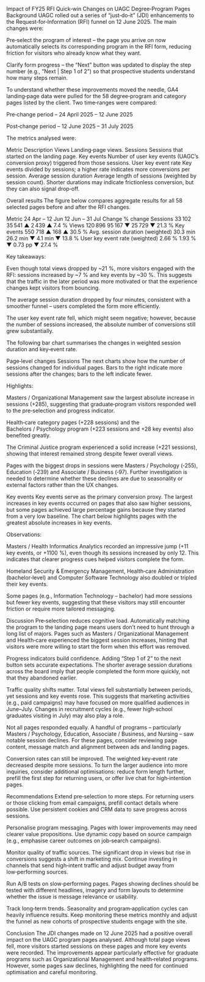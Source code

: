 Impact of FY25 RFI Quick‑win Changes on UAGC Degree‑Program Pages
Background
UAGC rolled out a series of “just‑do‑it” (JDI) enhancements to the Request‑for‑Information (RFI) funnel on 12 June 2025. The main changes were:

Pre‑select the program of interest – the page you arrive on now automatically selects its corresponding program in the RFI form, reducing friction for visitors who already know what they want.

Clarify form progress – the “Next” button was updated to display the step number (e.g., “Next | Step 1 of 2”) so that prospective students understand how many steps remain.

To understand whether these improvements moved the needle, GA4 landing‑page data were pulled for the 58 degree‑program and category pages listed by the client. Two time‑ranges were compared:

Pre‑change period – 24 April 2025 – 12 June 2025

Post‑change period – 12 June 2025 – 31 July 2025

The metrics analysed were:

Metric	Description
Views	Landing‑page views.
Sessions	Sessions that started on the landing page.
Key events	Number of user key events (UAGC’s conversion proxy) triggered from those sessions.
User key event rate	Key events divided by sessions; a higher rate indicates more conversions per session.
Average session duration	Average length of sessions (weighted by session count). Shorter durations may indicate frictionless conversion, but they can also signal drop‑off.

Overall results
The figure below compares aggregate results for all 58 selected pages before and after the RFI changes.



Metric	24 Apr – 12 Jun	12 Jun – 31 Jul	Change	% change
Sessions	33 102	35 541	▲ 2 439	▲ 7.4 %
Views	120 896	95 167	▼ 25 729	▼ 21.3 %
Key events	550	718	▲ 168	▲ 30.5 %
Avg. session duration (weighted)	30.3 min	26.2 min	▼ 4.1 min	▼ 13.8 %
User key event rate (weighted)	2.66 %	1.93 %	▼ 0.73 pp	▼ 27.4 %

Key takeaways:

Even though total views dropped by ~21 %, more visitors engaged with the RFI: sessions increased by ~7 % and key events by ~30 %. This suggests that the traffic in the later period was more motivated or that the experience changes kept visitors from bouncing.

The average session duration dropped by four minutes, consistent with a smoother funnel – users completed the form more efficiently.

The user key event rate fell, which might seem negative; however, because the number of sessions increased, the absolute number of conversions still grew substantially.

The following bar chart summarises the changes in weighted session duration and key‑event rate.



Page‑level changes
Sessions
The next charts show how the number of sessions changed for individual pages. Bars to the right indicate more sessions after the changes; bars to the left indicate fewer.





Highlights:

Masters / Organizational Management saw the largest absolute increase in sessions (+285), suggesting that graduate‑program visitors responded well to the pre‑selection and progress indicator.

Health‑care category pages (+228 sessions) and the Bachelors / Psychology program (+223 sessions and +28 key events) also benefited greatly.

The Criminal Justice program experienced a solid increase (+221 sessions), showing that interest remained strong despite fewer overall views.

Pages with the biggest drops in sessions were Masters / Psychology (‑255), Education (‑239) and Associate / Business (‑97). Further investigation is needed to determine whether these declines are due to seasonality or external factors rather than the UX changes.

Key events
Key events serve as the primary conversion proxy. The largest increases in key events occurred on pages that also saw higher sessions, but some pages achieved large percentage gains because they started from a very low baseline. The chart below highlights pages with the greatest absolute increases in key events.



Observations:

Masters / Health Informatics Analytics recorded an impressive jump (+11 key events, or +1100 %), even though its sessions increased by only 12. This indicates that clearer progress cues helped visitors complete the form.

Homeland Security & Emergency Management, Health‑care Administration (bachelor‑level) and Computer Software Technology also doubled or tripled their key events.

Some pages (e.g., Information Technology – bachelor) had more sessions but fewer key events, suggesting that these visitors may still encounter friction or require more tailored messaging.

Discussion
Pre‑selection reduces cognitive load. Automatically matching the program to the landing page means users don’t need to hunt through a long list of majors. Pages such as Masters / Organizational Management and Health‑care experienced the biggest session increases, hinting that visitors were more willing to start the form when this effort was removed.

Progress indicators build confidence. Adding “Step 1 of 2” to the next button sets accurate expectations. The shorter average session durations across the board imply that people completed the form more quickly, not that they abandoned earlier.

Traffic quality shifts matter. Total views fell substantially between periods, yet sessions and key events rose. This suggests that marketing activities (e.g., paid campaigns) may have focused on more qualified audiences in June–July. Changes in recruitment cycles (e.g., fewer high‑school graduates visiting in July) may also play a role.

Not all pages responded equally. A handful of programs – particularly Masters / Psychology, Education, Associate / Business, and Nursing – saw notable session declines. For these pages, consider reviewing page content, message match and alignment between ads and landing pages.

Conversion rates can still be improved. The weighted key‑event rate decreased despite more sessions. To turn the larger audience into more inquiries, consider additional optimisations: reduce form length further, prefill the first step for returning users, or offer live chat for high‑intention pages.

Recommendations
Extend pre‑selection to more steps. For returning users or those clicking from email campaigns, prefill contact details where possible. Use persistent cookies and CRM data to save progress across sessions.

Personalise program messaging. Pages with lower improvements may need clearer value propositions. Use dynamic copy based on source campaign (e.g., emphasise career outcomes on job‑search campaigns).

Monitor quality of traffic sources. The significant drop in views but rise in conversions suggests a shift in marketing mix. Continue investing in channels that send high‑intent traffic and adjust budget away from low‑performing sources.

Run A/B tests on slow‑performing pages. Pages showing declines should be tested with different headlines, imagery and form layouts to determine whether the issue is message relevance or usability.

Track long‑term trends. Seasonality and program‑application cycles can heavily influence results. Keep monitoring these metrics monthly and adjust the funnel as new cohorts of prospective students engage with the site.

Conclusion
The JDI changes made on 12 June 2025 had a positive overall impact on the UAGC program pages analysed. Although total page views fell, more visitors started sessions on these pages and more key events were recorded. The improvements appear particularly effective for graduate programs such as Organizational Management and health‑related programs. However, some pages saw declines, highlighting the need for continued optimisation and careful monitoring.